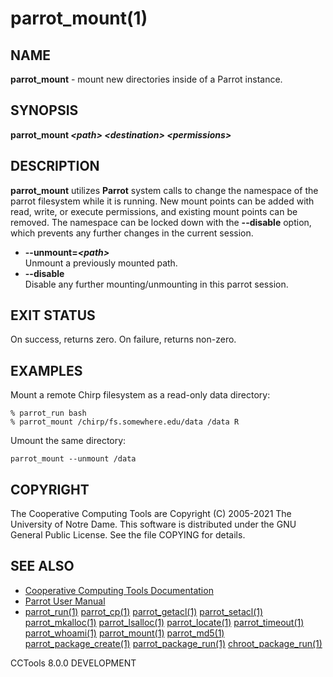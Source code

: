 






















# parrot_mount(1)

## NAME
**parrot_mount** - mount new directories inside of a Parrot instance.

## SYNOPSIS
**parrot_mount _&lt;path&gt;_ _&lt;destination&gt;_ _&lt;permissions&gt;_**

## DESCRIPTION
**parrot_mount** utilizes **Parrot** system calls to change the namespace
of the parrot filesystem while it is running.  New mount points can be
added with read, write, or execute permissions, and existing mount points
can be removed.  The namespace can be locked down with the **--disable**
option, which prevents any further changes in the current session.


- **--unmount=_&lt;path&gt;_**<br /> Unmount a previously mounted path.
- **--disable**<br /> Disable any further mounting/unmounting in this parrot session.


## EXIT STATUS
On success, returns zero.  On failure, returns non-zero.

## EXAMPLES

Mount a remote Chirp filesystem as a read-only data directory:

```
% parrot_run bash
% parrot_mount /chirp/fs.somewhere.edu/data /data R
```

Umount the same directory:

```
parrot_mount --unmount /data
```

## COPYRIGHT
The Cooperative Computing Tools are Copyright (C) 2005-2021 The University of Notre Dame.  This software is distributed under the GNU General Public License.  See the file COPYING for details.

## SEE ALSO

- [Cooperative Computing Tools Documentation]("../index.html")
- [Parrot User Manual]("../parrot.html")
- [parrot_run(1)](parrot_run.md) [parrot_cp(1)](parrot_cp.md) [parrot_getacl(1)](parrot_getacl.md)  [parrot_setacl(1)](parrot_setacl.md)  [parrot_mkalloc(1)](parrot_mkalloc.md)  [parrot_lsalloc(1)](parrot_lsalloc.md)  [parrot_locate(1)](parrot_locate.md)  [parrot_timeout(1)](parrot_timeout.md)  [parrot_whoami(1)](parrot_whoami.md)  [parrot_mount(1)](parrot_mount.md)  [parrot_md5(1)](parrot_md5.md)  [parrot_package_create(1)](parrot_package_create.md)  [parrot_package_run(1)](parrot_package_run.md)  [chroot_package_run(1)](chroot_package_run.md)


CCTools 8.0.0 DEVELOPMENT
